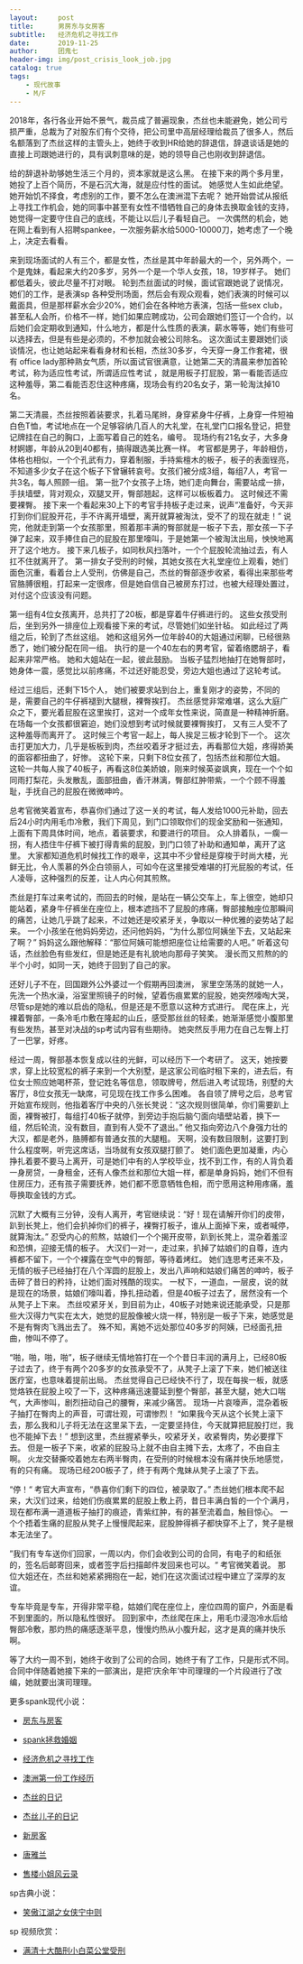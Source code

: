 ```yaml
---
layout:     post
title:      男房东与女房客
subtitle:   经济危机之寻找工作
date:       2019-11-25
author:     团鬼七
header-img: img/post_crisis_look_job.jpg
catalog: true
tags:
    - 现代故事
    - M/F
---
```


2018年，各行各业开始不景气，裁员成了普遍现象，杰丝也未能避免，她公司亏损严重，总裁为了对股东们有个交待，把公司里中高层经理给裁员了很多人，然后名额落到了杰丝这样的主管头上，她终于收到HR给她的辞退信，辞退谈话是她的直接上司跟她进行的，具有讽刺意味的是，她的领导自己也刚收到辞退信。



给的辞退补助够她生活三个月的，资本家就是这么黑。 在接下来的两个多月里，她投了上百个简历，不是石沉大海，就是应付性的面试。 她感觉人生如此绝望。 她开始饥不择食，考虑别的工作，要不怎么在澳洲混下去呢？ 她开始尝试从报纸上寻找工作机会，她的同事中甚至有女性不惜牺牲自己的身体去换取金钱的支持，她觉得一定要守住自己的底线，不能让以后儿子看轻自己。 一次偶然的机会，她在网上看到有人招聘spankee，一次服务薪水给5000-10000刀，她考虑了一个晚上，决定去看看。 




来到现场面试的人有三个，都是女性，杰丝是其中年龄最大的一个，另外两个，一个是鬼妹，看起来大约20多岁，另外一个是一个华人女孩，18，19岁样子。 她们都低着头，彼此尽量不打对眼。 轮到杰丝面试的时候，面试官跟她说了说情况，她们的工作，是表演sp 各种受刑场面，然后会有观众观看，她们表演的时候可以戴面具，但是那样薪水会少20%，她们会在各种地方表演，包括一些sex club，甚至私人会所，价格不一样，她们如果应聘成功，公司会跟她们签订一个合约，以后她们会定期收到通知，什么地方，都是什么性质的表演，薪水等等，她们有些可以选择去，但是有些是必须的，不参加就会被公司除名。 这次面试主要跟她们谈谈情况，也让她站起来看看身材和长相，杰丝30多岁，今天穿一身工作套裙，很有 office lady那种熟女气质，所以面试官很满意，让她第二天的清晨来参加首轮考试，称为适应性考试，所谓适应性考试 ，就是用板子打屁股，第一看能否适应这种羞辱，第二看能否忍住这种疼痛，现场会有约20名女子，第一轮淘汰掉10名。 




第二天清晨，杰丝按照着装要求，扎着马尾辫，身穿紧身牛仔裤，上身穿一件短袖白色T恤，考试地点在一个足够容纳几百人的大礼堂，在礼堂门口报名登记，把登记牌挂在自己的胸口，上面写着自己的姓名，编号。 现场约有21名女子，大多身材婀娜，年龄从20到40都有，搞得跟选美比赛一样。 考官都是男子，年龄相仿，体格也相似，一个个孔武有力，穿着制服，手持紫檀木的板子，板子的表面锃亮，不知道多少女子在这个板子下曾辗转哀号。女孩们被分成3组，每组7人，考官一共3名，每人照顾一组。 第一批7个女孩子上场，她们走向舞台，需要站成一排，手扶墙壁，背对观众，双腿叉开，臀部翘起，这样可以板板着力。 这时候还不需要裸臀。 接下来一个看起来30上下的考官手持板子走过来，说声“准备好，今天非打到你们屁股开花，手不许离开墙壁，离开就算被淘汰，受不了的现在就走！”  说完，他就走到第一个女孩那里，照着那丰满的臀部就是一板子下去，那女孩一下子弹了起来，双手捧住自己的屁股在那里嚎叫，于是她第一个被淘汰出局，怏怏地离开了这个地方。  接下来几板子，如同秋风扫落叶，一个个屁股轮流抽过去，有人扛不住就离开了。 第一排女子受刑的时候，其她女孩在大礼堂座位上观看，她们面色沉重，看着台上人受刑，仿佛是自己，杰丝的臀部逐步收紧，看得出来那些考官胳膊很粗，打起来一定很疼，但是她自信自己被房东打过，也被大经理处置过，对付这个应该没有问题。 




第一组有4位女孩离开，总共打了20板，都是穿着牛仔裤进行的。  这些女孩受刑后，坐到另外一排座位上观看接下来的考试，尽管她们如坐针毡。  如此经过了两组之后，轮到了杰丝这组。  她和这组另外一位年龄40的大姐通过闲聊，已经很熟悉了，她们被分配在同一组。  执行的是一个40左右的男考官，留着络腮胡子，看起来非常严格。  她和大姐站在一起，彼此鼓励。 当板子猛烈地抽打在她臀部时，她身体一震，感觉比以前疼痛，不过还好能忍受，旁边大姐也通过了这轮考试。  



经过三组后，还剩下15个人， 她们被要求站到台上，重复刚才的姿势，不同的是，需要自己的牛仔裤褪到大腿根，裸臀挨打。  杰丝感觉非常难堪，这么大庭广众之下，要光着屁股在这里挨打，这对一个成年女性来说，简直是一种精神折磨。 在场每一个女孩都很窘迫，她们没想到考试时候就要裸臀挨打， 又有三人受不了这种羞辱而离开了。  这时候三个考官一起上，每人挨足三板才轮到下一个。 这次击打更加大力，几乎是板板到肉，杰丝咬着牙才挺过去，再看那位大姐，疼得娇美的面容都扭曲了，好惨。  这轮下来，只剩下8位女孩了，包括杰丝和那位大姐。  这轮一共每人挨了40板子，再看这8位美娇娘，刚来时候英姿飒爽，现在一个个如同雨打梨花，头发散乱，面部扭曲，香汗淋漓，臀部红肿带紫，一个个顾不得羞耻，手抚自己的屁股在微微呻吟。 




总考官微笑着宣布，恭喜你们通过了这一关的考试，每人发给1000元补助，回去后24小时内用毛巾冷敷，我们下周见，到门口领取你们的现金奖励和一张通知，上面有下周具体时间，地点，着装要求，和要进行的项目。  众人排着队，一瘸一拐，有人捂住牛仔裤下被打得青紫的屁股，到门口领了补助和通知单，离开了这里。 大家都知道危机时候找工作的艰辛，这其中不少曾经是穿梭于时尚大楼，光鲜无比，令人羡慕的外企白领丽人，可如今在这里接受难堪的打光屁股的考试，任人凌辱，这种强烈的反差，让人内心何其煎熬。




杰丝是打车过来考试的，而回去的时候，是站在一辆公交车上，车上很空，她却只能站着，紧身牛仔裤坐在座位上，根本遮挡不了屁股的疼痛，臀部接触座位那瞬间的痛苦，让她几乎跳了起来，不过她还是咬紧牙关，争取以一种优雅的姿势站了起来。 一个小孩坐在他妈妈旁边，还问他妈妈，“为什么那位阿姨坐下去，又站起来了啊？”  妈妈这么跟他解释：“那位阿姨可能想把座位让给需要的人吧。”  听着这句话，杰丝脸色有些发红，但是她还是有礼貌地向那母子笑笑。  漫长而又煎熬的的半个小时，如同一天，她终于回到了自己的家。  





还好儿子不在，回国跟外公外婆过一个假期再回澳洲， 家里空荡荡的就她一人，先洗一个热水澡，浴室里照镜子的时候，望着伤痕累累的屁股，她突然嚎啕大哭，尽管sp是她的难以启齿的隐私，但是还是不愿意以这种方式进行。  爬在床上，光裸着臀部，一条冷毛巾敷在隆起的山丘，感受那丝丝的轻柔，她渐渐感觉小腹那里有些发热，甚至对决战的sp考试内容有些期待。 她突然反手用力在自己左臀上打了一巴掌，好疼。





经过一周，臀部基本恢复成以往的光鲜，可以经历下一个考研了。  这天，她按要求，穿上比较宽松的裤子来到一个大别墅，是这家公司临时租下来的，进去后，有位女士照应她喝杯茶，登记姓名等信息，领取牌号，然后进入考试现场，别墅的大客厅，8位女孩无一缺席，可见现在找工作多么困难。 各自领了牌号之后，总考官开始宣布规则，他指着客厅中央的八张长凳说：“这次规则很简单，你们需要趴上面，裸臀被打，每组打40板子就停，到旁边手抱后脑勺面向墙壁站着，换下一组，然后轮流，没有数目，直到有人受不了退出。” 他又指向旁边八个身强力壮的大汉，都是老外，胳膊都有普通女孩的大腿粗。  天啊，没有数目限制，这要打到什么程度啊，听完这席话，当场就有女孩双腿打颤了。  她们面色更加凝重，内心挣扎着要不要马上离开，可是她们中有的人学校毕业，找不到工作，有的人背负着一身房贷，一身租金，还有人像杰丝和那位大姐一样，都是单身妈妈，她们不但有住房压力，还有孩子需要抚养，她们都不愿意牺牲色相，而宁愿用这种用疼痛，羞辱换取金钱的方式。 





沉默了大概有三分钟，没有人离开，考官继续说：“好！现在请解开你们的皮带，趴到长凳上，他们会扒掉你们的裤子，裸臀打板子，谁从上面掉下来，或者喊停，就算淘汰。”  忍受内心的煎熬，姑娘们一个个揭开皮带，趴到长凳上，混杂着羞涩和恐惧，迎接无情的板子。 大汉们一对一，走过来，扒掉了姑娘们的自尊，连内裤都不留下，一个个裸露在空气中的臀部，等待着烤红。 她们连思考还来不及，无情的板子已经抽打在八个浑圆的屁股上，发出八声响和姑娘们痛苦的呻吟，板子击碎了昔日的矜持，让她们面对残酷的现实。 一杖下，一道血，一层皮，说的就是现在的场景，姑娘们嚎叫着，挣扎扭动着，但是40板子过去了，居然没有一个从凳子上下来。 杰丝咬紧牙关，到目前为止，40板子对她来说还能承受，只是那些大汉得力气实在太大，她觉的屁股像被火烧一样，特别是一板子下来，她感觉是不是有臀肉飞溅出去了。 殊不知，离她不远处那位40多岁的阿姨，已经面孔扭曲，惨叫不停了。





“啪，啪，啪，啪”，板子继续无情地笞打在一个个昔日丰润的满月上，已经80板子过去了，终于有两个20多岁的女孩承受不了，从凳子上滚了下来，她们被送往医疗室，也意味着提前出局。 杰丝觉得自己已经快不行了，现在每挨一板，就感觉烙铁在屁股上咬了一下，这种疼痛迅速蔓延到整个臀部，甚至大腿，她大口喘气，大声惨叫，剧烈扭动自己的腰臀，来减少痛苦。 现场一片哀嚎声，混杂着板子抽打在臀肉上的声音，可谓壮观，可谓惨烈！ “如果我今天从这个长凳上滚下去，那么我和儿子将无法在这里呆下去，一定要坚持住，今天就算把屁股打烂，我也不能掉下去！” 想到这里，杰丝握紧拳头，咬紧牙关，收紧臀肉，势必要撑下去。 但是一板子下来，收紧的屁股马上就不由自主摊下去，太疼了，不由自主啊。 火龙交替撕咬着她左右两半臀肉，在受刑的时候根本没有痛并快乐地感觉，有的只有痛。 现场已经200板子了，终于有两个鬼妹从凳子上滚了下去。 





“停！“ 考官大声宣布，“恭喜你们剩下的四位，被录取了。”  杰丝她们根本爬不起来，大汉们过来，给她们伤痕累累的屁股上敷上药，昔日丰满白皙的一个个满月，现在都布满一道道板子抽打的痕迹，青紫红肿，有的甚至流着血，触目惊心。 一个个捂着生痛的屁股从凳子上慢慢爬起来，屁股肿得裤子都快穿不上了，凳子是根本无法坐了。 





”我们有专车送你们回家，一周以内，你们会收到公司的合同，有电子的和纸张的，签名后邮寄回来，或者签字后扫描邮件发回来也可以。“ 考官微笑着说。 那位大姐还在，杰丝和她紧紧拥抱在一起，她们在这次面试过程中建立了深厚的友谊。 




专车毕竟是专车，开得非常平稳，姑娘们爬在座位上，座位四周的窗户，外面是看不到里面的，所以隐私性很好。 回到家中，杰丝爬在床上，用毛巾浸泡冷水后给臀部冷敷，那灼热的痛感逐渐平息，慢慢灼热从小腹升起，这才是真的痛并快乐啊。





等了大约一周不到，她终于收到了公司的合同，她终于有了工作，只是形式不同。 合同中伴随着她接下来的一部演出，是把‘庆余年’中司理理的一个片段进行了改编，她就要出演司理理。




更多spank现代小说：

- [房东与房客](http://childinside.club/2019/12/31/%E6%88%BF%E4%B8%9C%E4%B8%8E%E6%88%BF%E5%AE%A2/)
- [spank拯救婚姻](http://childinside.club/2019/12/29/spank%E6%8B%AF%E6%95%91%E5%A9%9A%E5%A7%BB/)
- [经济危机之寻找工作](http://childinside.club/2019/11/25/%E7%BB%8F%E6%B5%8E%E5%8D%B1%E6%9C%BA%E4%B9%8B%E5%AF%BB%E6%89%BE%E5%B7%A5%E4%BD%9C/)

- [澳洲第一份工作经历](http://childinside.club/2018/06/02/%E6%BE%B3%E6%B4%B2%E7%AC%AC%E4%B8%80%E4%BB%BD%E5%B7%A5%E4%BD%9C%E7%BB%8F%E5%8E%86/)
- [杰丝的日记](http://childinside.club/2018/04/18/%E6%9D%B0%E4%B8%9D%E7%9A%84%E6%97%A5%E8%AE%B0/)
- [杰丝儿子的日记](http://childinside.club/2018/04/17/%E6%9D%B0%E4%B8%9D%E5%84%BF%E5%AD%90%E7%9A%84%E6%97%A5%E8%AE%B0/)
- [新房客](http://childinside.club/2018/04/16/%E7%94%B7%E6%88%BF%E4%B8%9C%E4%B8%8E%E5%A5%B3%E6%88%BF%E5%AE%A2/)
- [唐雅兰](http://childinside.club/2013/04/03/%E5%94%90%E9%9B%85%E5%85%B0/)

- [售楼小姐风云录](http://childinside.club/2020/01/02/%E5%8D%B1%E6%9C%BA%E6%9D%A5%E4%B8%B4/)



sp古典小说：

- [笑傲江湖之女侠宁中则](http://childinside.club/2013/12/20/%E7%AC%91%E5%82%B2%E6%B1%9F%E6%B9%96%E4%B9%8B%E5%A5%B3%E4%BE%A0%E5%AE%81%E4%B8%AD%E5%88%99/)


sp 视频欣赏：


- [满清十大酷刑小白菜公堂受刑](http://childinside.club/2018/04/19/%E5%B0%8F%E7%99%BD%E8%8F%9C%E5%8F%97%E5%88%91/)



